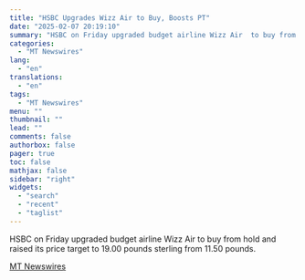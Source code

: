 ```yaml
---
title: "HSBC Upgrades Wizz Air to Buy, Boosts PT"
date: "2025-02-07 20:19:10"
summary: "HSBC on Friday upgraded budget airline Wizz Air  to buy from hold and raised its price target to 19.00 pounds sterling from 11.50 pounds."
categories:
  - "MT Newswires"
lang:
  - "en"
translations:
  - "en"
tags:
  - "MT Newswires"
menu: ""
thumbnail: ""
lead: ""
comments: false
authorbox: false
pager: true
toc: false
mathjax: false
sidebar: "right"
widgets:
  - "search"
  - "recent"
  - "taglist"
---
```


HSBC on Friday upgraded budget airline Wizz Air to buy from hold and raised its price target to 19.00 pounds sterling from 11.50 pounds.

[MT Newswires](https://www.tradingview.com/news/mtnewswires.com:20250207:G2465142:0/)
